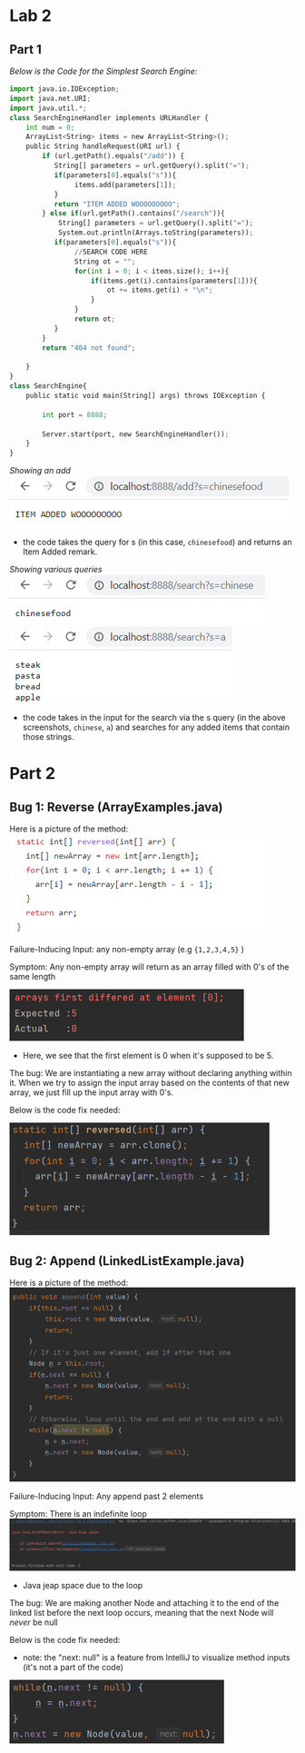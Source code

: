 # Lab 2
## Part 1

*Below is the Code for the Simplest Search Engine:*

```py
import java.io.IOException;
import java.net.URI;
import java.util.*;
class SearchEngineHandler implements URLHandler {
    int num = 0;
    ArrayList<String> items = new ArrayList<String>();
    public String handleRequest(URI url) {
        if (url.getPath().equals("/add")) {
           String[] parameters = url.getQuery().split("=");
           if(parameters[0].equals("s")){
                items.add(parameters[1]);
           }
           return "ITEM ADDED WOOOOOOOOO";
        } else if(url.getPath().contains("/search")){
            String[] parameters = url.getQuery().split("=");
            System.out.println(Arrays.toString(parameters));
           if(parameters[0].equals("s")){
                //SEARCH CODE HERE
                String ot = "";
                for(int i = 0; i < items.size(); i++){
                    if(items.get(i).contains(parameters[1])){
                        ot += items.get(i) + "\n";
                    }
                }
                return ot;
           }
        }
        return "404 not found";
        
    }
}
class SearchEngine{
    public static void main(String[] args) throws IOException {

        int port = 8888;

        Server.start(port, new SearchEngineHandler());
    }
}
```

*Showing an add*
![Image](/w2assets/waveadd.png)
* the code takes the query for s (in this case, `chinesefood`) and returns an Item Added remark. 

*Showing various queries*
![Image](/w2assets/wavequery.png)
![Image](/w2assets/wavequery2.png)

* the code takes in the input for the search via the s query (in the above screenshots, `chinese`, `a`) and searches for any added items that contain those strings.

# Part 2

## Bug 1: Reverse (ArrayExamples.java)
Here is a picture of the method:
![Image](/w2assets/10.251.png)

Failure-Inducing Input: any non-empty array (e.g ``{1,2,3,4,5}`` )

Symptom: Any non-empty array will return as an array filled with 0's of the same length

![Image](/w2assets/10.253.png)

* Here, we see that the first element is 0 when it's supposed to be 5.

The bug: We are instantiating a new array without declaring anything within it. When we try to assign the input array based on the contents of that new array, we just fill up the input array with 0's. 

Below is the code fix needed:

![Image](/w2assets/lab3code.png)

## Bug 2: Append (LinkedListExample.java)
Here is a picture of the method:
![Image](/w2assets/10.252.png)

Failure-Inducing Input: Any append past 2 elements


Symptom: There is an indefinite loop
![Image](/w2assets/10.254.png)
* Java jeap space due to the loop

The bug: We are making another Node and attaching it to the end of the linked list before the next loop occurs, meaning that the next Node will *never* be null

Below is the code fix needed:

* note: the "next: null" is a feature from IntelliJ to visualize method inputs (it's not a part of the code)

![Image](/w2assets/lab3code2.png)